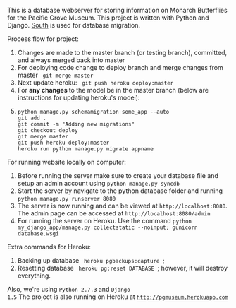 This is a database webserver for storing information on Monarch Butterflies for the Pacific Grove Museum. This project is written with Python and Django. <a href="http://south.aeracode.org/">South</a> is used for database migration.

Process flow for project:
<ol>
<li>Changes are made to the master branch (or testing branch), committed, and always merged back into master</li>
<li>For deploying code change to deploy branch and merge changes from master <code> git merge master </code></li>
<li>Next update heroku: <code> git push heroku deploy:master </code></li>
<li>For <b> any changes </b> to the model be in the master branch (below are instructions for updating heroku's model): </li>
<li> 
<pre><code>python manage.py schemamigration some_app --auto
git add .
git commit -m "Adding new migrations"
git checkout deploy
git merge master
git push heroku deploy:master
heroku run python manage.py migrate appname</code></pre>
</li>
</ol>

For running website locally on computer:
<ol>
<li>Before running the server make sure to create your database file and setup an admin account using <code>python manage.py syncdb</code>
<li>Start the server by navigate to the python database folder and running <code>python manage.py runserver 8080</code></li>
<li>The server is now running and can be viewed at <code>http://localhost:8080</code>. The admin page can be accessed at <code>http://localhost:8080/admin</code></li>
<li>For running the server on Heroku. Use the command <code>python my_django_app/manage.py collectstatic --noinput; gunicorn database.wsgi</code></li>
</ol>

Extra commands for Heroku:
<ol>
<li> Backing up database <code> heroku pgbackups:capture </code>;</li>
<li> Resetting database <code> heroku pg:reset DATABASE </code>; however, it will destroy everything. </li>
</ol>

Also, we're using <code>Python 2.7.3</code> and <code>Django 1.5</code>
The project is also running on Heroku at <code>http://pgmuseum.herokuapp.com</code>
